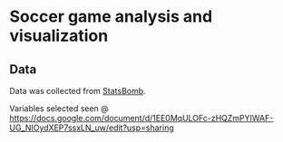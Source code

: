 
# Soccer game analysis and visualization

## Data

Data was collected from [StatsBomb](https://github.com/statsbomb/open-data).


Variables selected seen @ https://docs.google.com/document/d/1EE0MqULOFc-zHQZmPYIWAF-UG_NIOydXEP7ssxLN_uw/edit?usp=sharing
